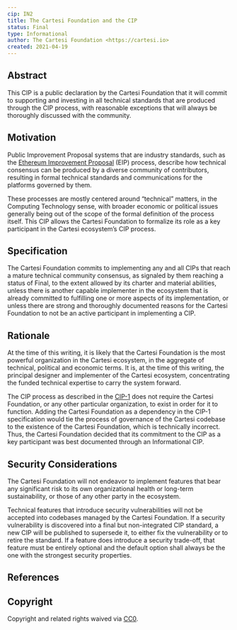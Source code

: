 ```yaml
---
cip: IN2
title: The Cartesi Foundation and the CIP
status: Final
type: Informational
author: The Cartesi Foundation <https://cartesi.io>
created: 2021-04-19
---
```


## Abstract

This CIP is a public declaration by the Cartesi Foundation that it will commit to supporting and investing in all technical standards that are produced through the CIP process, with reasonable exceptions that will always be thoroughly discussed with the community.

## Motivation

Public Improvement Proposal systems that are industry standards, such as the [Ethereum Improvement Proposal] (EIP) process, describe how technical consensus can be produced by a diverse community of contributors, resulting in formal technical standards and communications for the platforms governed by them.

These processes are mostly centered around “technical” matters, in the Computing Technology sense, with broader economic or political issues generally being out of the scope of the formal definition of the process itself. This CIP allows the Cartesi Foundation to formalize its role as a key participant in the Cartesi ecosystem’s CIP process.

## Specification

The Cartesi Foundation commits to implementing any and all CIPs that reach a mature technical community consensus, as signaled by them reaching a status of Final, to the extent allowed by its charter and material abilities, unless there is another capable implementer in the ecosystem that is already committed to fulfilling one or more aspects of its implementation, or unless there are strong and thoroughly documented reasons for the Cartesi Foundation to not be an active participant in implementing a CIP.

## Rationale

At the time of this writing, it is likely that the Cartesi Foundation is the most powerful organization in the Cartesi ecosystem, in the aggregate of technical, political and economic terms. It is, at the time of this writing, the principal designer and implementer of the Cartesi ecosystem, concentrating the funded technical expertise to carry the system forward.

The CIP process as described in the [CIP-1](./cip-1.md) does not require the Cartesi Foundation, or any other particular organization, to exist in order for it to function. Adding the Cartesi Foundation as a dependency in the CIP-1 specification would tie the process of governance of the Cartesi codebase to the existence of the Cartesi Foundation, which is technically incorrect. Thus, the Cartesi Foundation decided that its commitment to the CIP as a key participant was best documented through an Informational CIP.

## Security Considerations

The Cartesi Foundation will not endeavor to implement features that bear any significant risk to its own organizational health or long-term sustainability, or those of any other party in the ecosystem.

Technical features that introduce security vulnerabilities will not be accepted into codebases managed by the Cartesi Foundation. If a security vulnerability is discovered into a final but non-integrated CIP standard, a new CIP will be published to supersede it, to either fix the vulnerability or to retire the standard. If a feature does introduce a security trade-off, that feature must be entirely optional and the default option shall always be the one with the strongest security properties.

## References

[Ethereum Improvement Proposal]: https://eips.ethereum.org/

## Copyright

Copyright and related rights waived via [CC0](https://creativecommons.org/publicdomain/zero/1.0/).
